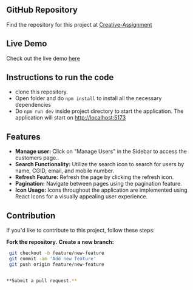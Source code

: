 ## GitHub Repository

Find the repository for this project at [Creative-Assignment](https://github.com/kumar-luv/Creativegalileo-assignment)

## Live Demo

Check out the live demo [here](https://creativegalileo-assignment.vercel.app/)


## Instructions to run the code

- clone this repository.
- Open folder and do `npm install` to install all the necessary dependencies
- Do `npm run dev`  inside project directory to start the application. The application will start on [http://localhost:5173](http://localhost:5173)


## Features
 - **Manage user:** Click on "Manage Users" in the Sidebar to access the customers page..
- **Search Functionality:** Utilize the search icon to search for users by name, CGID, email, and mobile number.
- **Refresh Feature:** Refresh the page by clicking the refresh icon.
- **Pagination:** Navigate between pages using the pagination feature.
- **Icon Usage:** Icons throughout the application are implemented using React Icons for a visually appealing user experience.


## Contribution

If you'd like to contribute to this project, follow these steps:

 **Fork the repository.**
    **Create a new branch:**

   ```bash
    git checkout -b feature/new-feature
    git commit -am 'Add new feature'
    git push origin feature/new-feature


  **Submit a pull request.**